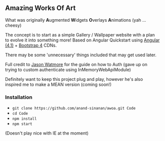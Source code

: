## Amazing Works Of Art ##

What was originally **A**ugmented **W**idgets **O**verlays **A**nimations (yah ... cheesy)

The concept is to start as a simple Gallery / Wallpaper website with a plan to evolve it into something more!
Based on Angular Quickstart using [Angular (4.1)](https://angular.io/) + [Bootstrap 4](https://v4-alpha.getbootstrap.com/) CDNs.

There may be some 'unnecessary' things included that may get used later.

Full credit to [Jason Watmore](http://jasonwatmore.com/) for the guide on how to Auth (gave up on trying to custom authenticate using InMemoryWebApiModule)

Definitely want to keep this project plug and play, however he's also inspired me to make a MEAN version (coming soon!)

### Installation ###

* `git clone https://github.com/anand-sinanan/awoa.git Code`
* `cd Code`
* `npm install`
* `npm start`

(Doesn't play nice with IE at the moment)
